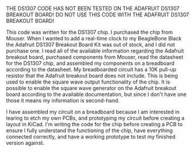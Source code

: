 THE DS1307 CODE HAS NOT BEEN TESTED ON THE ADAFRUIT DS1307 BREAKOUT BOARD!
DO NOT USE THIS CODE WITH THE ADAFRUIT DS1307 BREAKOUT BOARD!

This code was written for the DS1307 chip. I purchased the chip from Mouser.
When I wanted to add a real-time clock to my BeagleBone Black the Adafruit DS1307 Breakout Board Kit was out of stock, and I did not purchase one. I read all of the available information regarding the Adafruit breakout board, purchased components from Mouser, read the datasheet for the DS1307 chip, and assembled my components on a breadboard according to the datasheet. My breadboarded circuit has a 10K pull-up resistor that the Adafruit breakout board does not include. This is being used to enable the square wave output functionality of the chip. It is possible to enable the square wave generator on the Adafruit breakout board according to the available documentation, but since I don't have one those it means my information is second-hand.

I have assembled my circuit on a breadboard because I am interested in learing to etch my own PCBs, and prototyping my circuit before creating a layout in KiCad. I'm writing the code for the chip before creating a PCB to ensure I fully understand the functioning of the chip, have everything connected correctly, and have a working prototype to test my finished version against.
